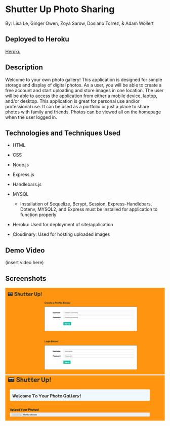 # Shutter Up Photo Sharing

By: Lisa Le, Ginger Owen, Zoya Sarow, Dosiano Torrez, & Adam Wollert

## Deployed to Heroku

[Heroku](https://desolate-cove-27983.herokuapp.com/)

## Description

Welcome to your own photo gallery! This application is designed for simple storage and display of digital photos. As a user, you will be able to create a free account and start uploading and store images in one location. The user will be able to access the application from either a mobile device, laptop, and/or desktop. This application is great for personal use and/or professional use. It can be used as a portfolio or just a place to share photos with family and friends. Photos can be viewed all on the homepage when the user logged in.

## Technologies and Techniques Used

- HTML
- CSS
- Node.js
- Express.js
- Handlebars.js
- MYSQL

  - Installation of Sequelize, Bcrypt, Session, Express-Handlebars, Dotenv, MYSQL2, and Express must be installed for application to function properly

- Heroku: Used for deployment of site/application
- Cloudinary: Used for hosting uploaded images

## Demo Video

(insert video here)

## Screenshots

![screenshot 1](/assets/images/Screenshot.PNG)
![screenshot 2](/assets/images/screenshot2.PNG)
